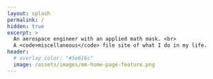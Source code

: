```yaml
---
layout: splash
permalink: /
hidden: true
excerpt: >
  An aerospace engineer with an applied math mask. <br>
  A <code>miscellaneous</code> file site of what I do in my life.
header:
  # overlay_color: "#5e616c"
  image: /assets/images/mm-home-page-feature.png
---
```



